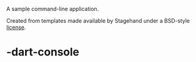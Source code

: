 A sample command-line application.

Created from templates made available by Stagehand under a BSD-style
[license](https://github.com/dart-lang/stagehand/blob/master/LICENSE).
# -dart-console
